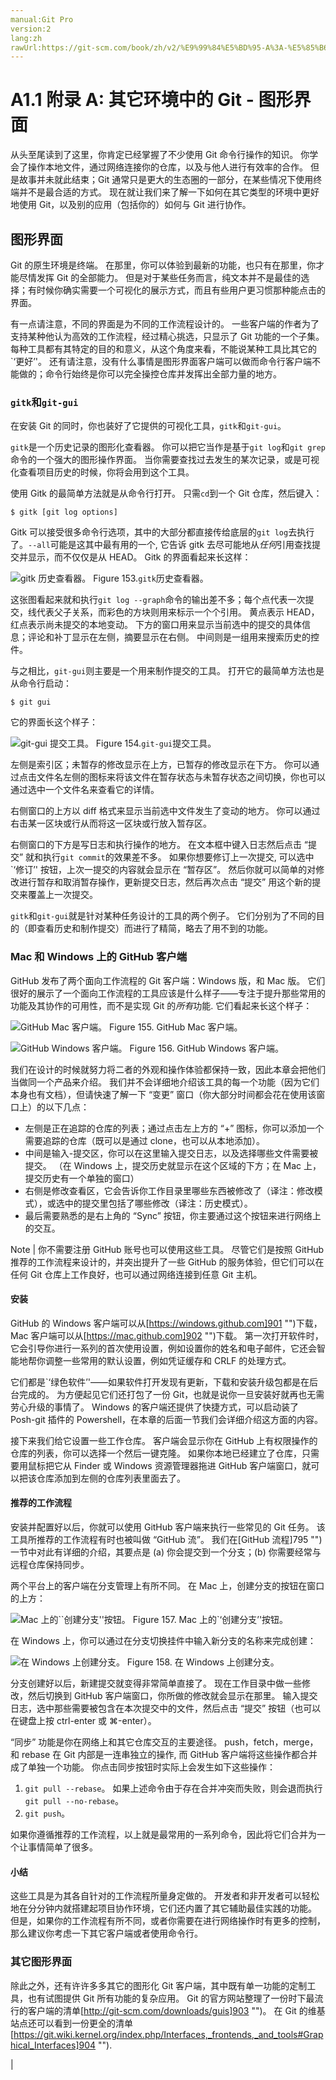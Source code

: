 ```yaml
---
manual:Git Pro
version:2
lang:zh
rawUrl:https://git-scm.com/book/zh/v2/%E9%99%84%E5%BD%95-A%3A-%E5%85%B6%E5%AE%83%E7%8E%AF%E5%A2%83%E4%B8%AD%E7%9A%84-Git-%E5%9B%BE%E5%BD%A2%E7%95%8C%E9%9D%A2
---
```



# A1.1 附录 A: 其它环境中的 Git - 图形界面


从头至尾读到了这里，你肯定已经掌握了不少使用 Git 命令行操作的知识。 你学会了操作本地文件，通过网络连接你的仓库，以及与他人进行有效率的合作。 但是故事并未就此结束；Git 通常只是更大的生态圈的一部分，在某些情况下使用终端并不是最合适的方式。 现在就让我们来了解一下如何在其它类型的环境中更好地使用 Git，以及别的应用（包括你的）如何与 Git 进行协作。


## 图形界面<a name="_图形界面"></a>


Git 的原生环境是终端。 在那里，你可以体验到最新的功能，也只有在那里，你才能尽情发挥 Git 的全部能力。 但是对于某些任务而言，纯文本并不是最佳的选择；有时候你确实需要一个可视化的展示方式，而且有些用户更习惯那种能点击的界面。




有一点请注意，不同的界面是为不同的工作流程设计的。 一些客户端的作者为了支持某种他认为高效的工作流程，经过精心挑选，只显示了 Git 功能的一个子集。 每种工具都有其特定的目的和意义，从这个角度来看，不能说某种工具比其它的`‘更好’&#39;。 还有请注意，没有什么事情是图形界面客户端可以做而命令行客户端不能做的；命令行始终是你可以完全操控仓库并发挥出全部力量的地方。



### `gitk`和`git-gui`<a name="_code_gitk_code_和_code_git_gui_code"></a>


在安装 Git 的同时，你也装好了它提供的可视化工具，`gitk`和`git-gui`。




`gitk`是一个历史记录的图形化查看器。 你可以把它当作是基于`git log`和`git grep`命令的一个强大的图形操作界面。 当你需要查找过去发生的某次记录，或是可视化查看项目历史的时候，你将会用到这个工具。




使用 Gitk 的最简单方法就是从命令行打开。 只需`cd`到一个 Git 仓库，然后键入：



```
$ gitk [git log options]
```




Gitk 可以接受很多命令行选项，其中的大部分都直接传给底层的`git log`去执行了。`--all`可能是这其中最有用的一个, 它告诉 gitk 去尽可能地从*任何*引用查找提交并显示，而不仅仅是从 HEAD。 Gitk 的界面看起来长这样：


![`gitk` 历史查看器。](%895.png "")
Figure 153.`gitk`历史查看器。



这张图看起来就和执行`git log --graph`命令的输出差不多；每个点代表一次提交，线代表父子关系，而彩色的方块则用来标示一个个引用。 黄点表示 HEAD，红点表示尚未提交的本地变动。 下方的窗口用来显示当前选中的提交的具体信息；评论和补丁显示在左侧，摘要显示在右侧。 中间则是一组用来搜索历史的控件。




与之相比，`git-gui`则主要是一个用来制作提交的工具。 打开它的最简单方法也是从命令行启动：



```
$ git gui
```




它的界面长这个样子：


![`git-gui` 提交工具。](%896.png "")
Figure 154.`git-gui`提交工具。



左侧是索引区；未暂存的修改显示在上方，已暂存的修改显示在下方。 你可以通过点击文件名左侧的图标来将该文件在暂存状态与未暂存状态之间切换，你也可以通过选中一个文件名来查看它的详情。




右侧窗口的上方以 diff 格式来显示当前选中文件发生了变动的地方。 你可以通过右击某一区块或行从而将这一区块或行放入暂存区。




右侧窗口的下方是写日志和执行操作的地方。 在文本框中键入日志然后点击 “提交” 就和执行`git commit`的效果差不多。 如果你想要修订上一次提交, 可以选中`‘修订’&#39; 按钮，上次一提交的内容就会显示在 “暂存区”。 然后你就可以简单的对修改进行暂存和取消暂存操作，更新提交日志，然后再次点击 “提交” 用这个新的提交来覆盖上一次提交。




`gitk`和`git-gui`就是针对某种任务设计的工具的两个例子。 它们分别为了不同的目的（即查看历史和制作提交）而进行了精简，略去了用不到的功能。




### Mac 和 Windows 上的 GitHub 客户端<a name="_mac_和_windows_上的_github_客户端"></a>


GitHub 发布了两个面向工作流程的 Git 客户端：Windows 版，和 Mac 版。 它们很好的展示了一个面向工作流程的工具应该是什么样子——专注于提升那些常用的功能及其协作的可用性，而不是实现 Git 的*所有*功能. 它们看起来长这个样子：


![GitHub Mac 客户端。](%897.png "")
Figure 155. GitHub Mac 客户端。

![GitHub Windows 客户端。](%899.png "")
Figure 156. GitHub Windows 客户端。



我们在设计的时候就努力将二者的外观和操作体验都保持一致，因此本章会把他们当做同一个产品来介绍。 我们并不会详细地介绍该工具的每一个功能（因为它们本身也有文档），但请快速了解一下 “变更” 窗口（你大部分时间都会花在使用该窗口上）的以下几点：



* 左侧是正在追踪的仓库的列表；通过点击左上方的 “+” 图标，你可以添加一个需要追踪的仓库（既可以是通过 clone，也可以从本地添加）。
* 中间是输入-提交区，你可以在这里输入提交日志，以及选择哪些文件需要被提交。 （在 Windows 上，提交历史就显示在这个区域的下方；在 Mac 上，提交历史有一个单独的窗口）
* 右侧是修改查看区，它会告诉你工作目录里哪些东西被修改了（译注：修改模式），或选中的提交里包括了哪些修改（译注：历史模式）。
* 最后需要熟悉的是右上角的 “Sync” 按钮，你主要通过这个按钮来进行网络上的交互。


Note | 你不需要注册 GitHub 账号也可以使用这些工具。 尽管它们是按照 GitHub 推荐的工作流程来设计的，并突出提升了一些 GitHub 的服务体验，但它们可以在任何 Git 仓库上工作良好，也可以通过网络连接到任意 Git 主机。 



#### 安装<a name="_安装_2"></a>


GitHub 的 Windows 客户端可以从[https://windows.github.com]901 "")下载，Mac 客户端可以从[https://mac.github.com]902 "")下载。 第一次打开软件时，它会引导你进行一系列的首次使用设置，例如设置你的姓名和电子邮件，它还会智能地帮你调整一些常用的默认设置，例如凭证缓存和 CRLF 的处理方式。




它们都是`‘绿色软件’&#39;——如果软件打开发现有更新，下载和安装升级包都是在后台完成的。 为方便起见它们还打包了一份 Git，也就是说你一旦安装好就再也无需劳心升级的事情了。 Windows 的客户端还提供了快捷方式，可以启动装了 Posh-git 插件的 Powershell，在本章的后面一节我们会详细介绍这方面的内容。




接下来我们给它设置一些工作仓库。 客户端会显示你在 GitHub 上有权限操作的仓库的列表，你可以选择一个然后一键克隆。 如果你本地已经建立了仓库，只需要用鼠标把它从 Finder 或 Windows 资源管理器拖进 GitHub 客户端窗口，就可以把该仓库添加到左侧的仓库列表里面去了。




#### 推荐的工作流程<a name="_推荐的工作流程"></a>


安装并配置好以后，你就可以使用 GitHub 客户端来执行一些常见的 Git 任务。 该工具所推荐的工作流程有时也被叫做 “GitHub 流”。 我们在[GitHub 流程]795 "")一节中对此有详细的介绍，其要点是 (a) 你会提交到一个分支；(b) 你需要经常与远程仓库保持同步。




两个平台上的客户端在分支管理上有所不同。 在 Mac 上，创建分支的按钮在窗口的上方：


![Mac 上的``创建分支''按钮。](%900.png "")
Figure 157. Mac 上的`‘创建分支’&#39;按钮。



在 Windows 上，你可以通过在分支切换挂件中输入新分支的名称来完成创建：


![在 Windows 上创建分支。](%898.png "")
Figure 158. 在 Windows 上创建分支。



分支创建好以后，新建提交就变得非常简单直接了。 现在工作目录中做一些修改，然后切换到 GitHub 客户端窗口，你所做的修改就会显示在那里。 输入提交日志，选中那些需要被包含在本次提交中的文件，然后点击 “提交” 按钮（也可以在键盘上按 ctrl-enter 或 ⌘-enter）。




“同步” 功能是你在网络上和其它仓库交互的主要途径。 push，fetch，merge，和 rebase 在 Git 内部是一连串独立的操作, 而 GitHub 客户端将这些操作都合并成了单独一个功能。 你点击同步按钮时实际上会发生如下这些操作：



1. `git pull --rebase`。 如果上述命令由于存在合并冲突而失败，则会退而执行`git pull --no-rebase`。
1. `git push`。



如果你遵循推荐的工作流程，以上就是最常用的一系列命令，因此将它们合并为一个让事情简单了很多。




#### 小结<a name="_小结"></a>


这些工具是为其各自针对的工作流程所量身定做的。 开发者和非开发者可以轻松地在分分钟内就搭建起项目协作环境，它们还内置了其它辅助最佳实践的功能。 但是，如果你的工作流程有所不同，或者你需要在进行网络操作时有更多的控制，那么建议你考虑一下其它客户端或者使用命令行。





### 其它图形界面<a name="_其它图形界面"></a>


除此之外，还有许许多多其它的图形化 Git 客户端，其中既有单一功能的定制工具，也有试图提供 Git 所有功能的复杂应用。 Git 的官方网站整理了一份时下最流行的客户端的清单[http://git-scm.com/downloads/guis]903 "")。 在 Git 的维基站点还可以看到一份更全的清单[https://git.wiki.kernel.org/index.php/Interfaces,_frontends,_and_tools#Graphical_Interfaces]904 "").



|


